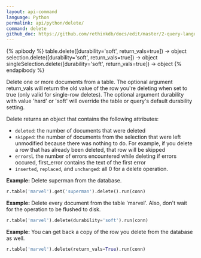 ```yaml
---
layout: api-command 
language: Python
permalink: api/python/delete/
command: delete
github_doc: https://github.com/rethinkdb/docs/edit/master/2-query-language/api/python/writing-data/delete.md
---
```


{% apibody %}
table.delete([durability='soft', return_vals=true]) → object
selection.delete([durability='soft', return_vals=true]) → object
singleSelection.delete([durability='soft', return_vals=true]) → object
{% endapibody %}

Delete one or more documents from a table. The optional argument return_vals will return
the old value of the row you're deleting when set to true (only valid for single-row
deletes). The optional argument durability with value 'hard' or 'soft' will override the
table or query's default durability setting.

Delete returns an object that contains the following attributes:

- `deleted`: the number of documents that were deleted
- `skipped`: the number of documents from the selection that were left unmodified because
there was nothing to do. For example, if you delete a row that has already been deleted,
that row will be skipped
- `errors`L the number of errors encountered while deleting
if errors occured, first_error contains the text of the first error
- `inserted`, `replaced`, and `unchanged`: all 0 for a delete operation.


__Example:__ Delete superman from the database.

```py
r.table('marvel').get('superman').delete().run(conn)
```


__Example:__ Delete every document from the table 'marvel'. Also, don't wait for the
operation to be flushed to disk.

```py
r.table('marvel').delete(durability='soft').run(conn)
```


__Example:__ You can get back a copy of the row you delete from the database as well.

```py
r.table('marvel').delete(return_vals=True).run(conn)
```

